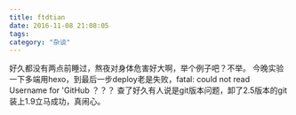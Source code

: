 ```yaml
---
title: ftdtian
date: 2016-11-08 21:08:05
tags:
category: "杂谈"
---
```

好久都没有两点前睡过，熬夜对身体危害好大啊，举个例子吧？不举。
今晚实验一下多端用hexo，到最后一步deploy老是失败，fatal: could not read Username for 'GitHub ？？？ 
查了好久有人说是git版本问题，卸了2.5版本的git装上1.9立马成功，真闹心。
